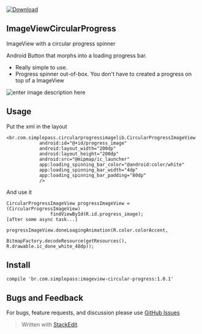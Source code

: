 [ ![Download](https://api.bintray.com/packages/lehen01/maven/ImageViewCircularProgress/images/download.svg) ](https://bintray.com/lehen01/maven/ImageViewCircularProgress/_latestVersion)

## ImageViewCircularProgress

ImageView with a circular progress spinner

Android Button that morphs into a loading progress bar. 
  - Really simple to use.
  - Progress spinner out-of-box. You don't have to created a progress on top of a ImageView

![enter image description here](https://media.giphy.com/media/3o7btRuntGxVq14Joc/giphy.gif)

## Usage
Put the xml in the layout    

    <br.com.simplepass.circularprogressimagelib.CircularProgressImageView
                android:id="@+id/progress_image"
                android:layout_width="200dp"
                android:layout_height="200dp"
                android:src="@mipmap/ic_launcher"
                app:loading_spinning_bar_color="@android:color/white"
                app:loading_spinning_bar_width="4dp"
                app:loading_spinning_bar_padding="80dp"
                />


And use it

    CircularProgressImageView progressImageView = (CircularProgressImageView)
                    findViewById(R.id.progress_image);
    [after some async task...]
    
    progressImageView.doneLoagingAnimation(R.color.colorAccent,
                                    BitmapFactory.decodeResource(getResources(), R.drawable.ic_done_white_48dp));

## Install

    compile 'br.com.simplepass:imageview-circular-progress:1.0.1'


## Bugs and Feedback


For bugs, feature requests, and discussion please use [GitHub Issues](https://github.com/leandroBorgesFerreira/ImageViewCircularProgress/issues)



> Written with [StackEdit](https://stackedit.io/).
